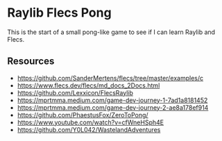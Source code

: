 # Raylib Flecs Pong

This is the start of a small pong-like game to see if I can learn Raylib and
Flecs.

## Resources

  - https://github.com/SanderMertens/flecs/tree/master/examples/c
  - https://www.flecs.dev/flecs/md_docs_2Docs.html
  - https://github.com/Lexxicon/FlecsRaylib
  - https://mprtmma.medium.com/game-dev-journey-1-7ad1a8181452
  - https://mprtmma.medium.com/game-dev-journey-2-ae8a178ef914
  - https://github.com/PhaestusFox/ZeroToPong/
  - https://www.youtube.com/watch?v=cfWneHSph4E
  - https://github.com/Y0L042/WastelandAdventures
